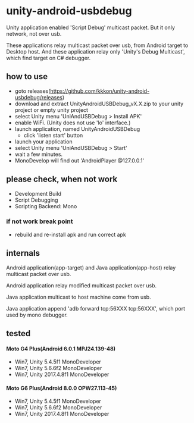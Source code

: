 # unity-android-usbdebug

Unity application enabled 'Script Debug' multicast packet.
But it only network, not over usb.

These applications relay multicast packet over usb, from Android target to Desktop host.
And these application relay only 'Unity's Debug Multicast', which find target on C# debugger.

## how to use

- goto releases(https://github.com/kkkon/unity-android-usbdebug/releases)
- download and extract UnityAndroidUSBDebug_vX.X.zip to your unity project or empty unity project
- select Unity menu 'UniAndUSBDebug > Install APK'
- enable WiFi. (Unity does not use 'lo' interface.)
- launch application, named UnityAndroidUSBDebug
  - click 'listen start' button
- launch your application
- select Unity menu 'UniAndUSBDebug > Start'
- wait a few minutes.
- MonoDevelop will find out 'AndroidPlayer @127.0.0.1'

## please check, when not work

- Development Build
- Script Debugging
- Scripting Backend: Mono

### if not work break point

- rebuild and re-install apk and run correct apk

## internals

Android application(app-target) and Java application(app-host)
relay multicast packet over usb.

Android application relay modified multicast packet over usb.

Java application multicast to host machine come from usb.

Java application append 'adb forward tcp:56XXX tcp:56XXX',
which port used by mono debugger.


## tested

#### Moto G4 Plus(Android 6.0.1 MPJ24.139-48)
- Win7, Unity 5.4.5f1 MonoDeveloper
- Win7, Unity 5.6.6f2 MonoDeveloper
- Win7, Unity 2017.4.8f1 MonoDeveloper

#### Moto G6 Plus(Android 8.0.0 OPW27.113-45)
- Win7, Unity 5.4.5f1 MonoDeveloper 
- Win7, Unity 5.6.6f2 MonoDeveloper
- Win7, Unity 2017.4.8f1 MonoDeveloper

